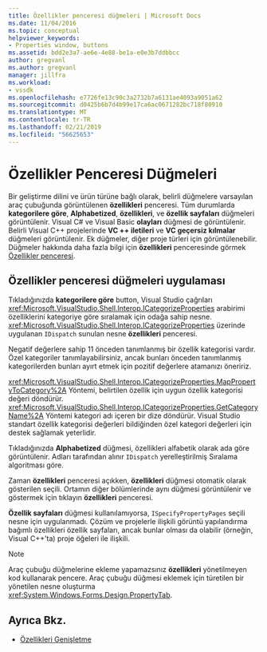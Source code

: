 ```yaml
---
title: Özellikler penceresi düğmeleri | Microsoft Docs
ms.date: 11/04/2016
ms.topic: conceptual
helpviewer_keywords:
- Properties window, buttons
ms.assetid: bdd2e3a7-ae6e-4e88-be1a-e0e3b7ddbbcc
author: gregvanl
ms.author: gregvanl
manager: jillfra
ms.workload:
- vssdk
ms.openlocfilehash: e7726fe13c90c3a2732b7a6131ae4093a9051a62
ms.sourcegitcommit: d0425b6b7d4b99e17ca6ac0671282bc718f80910
ms.translationtype: MT
ms.contentlocale: tr-TR
ms.lasthandoff: 02/21/2019
ms.locfileid: "56625653"
---
```

# <a name="properties-window-buttons"></a>Özellikler Penceresi Düğmeleri
Bir geliştirme dilini ve ürün türüne bağlı olarak, belirli düğmelere varsayılan araç çubuğunda görüntülenen **özellikleri** penceresi. Tüm durumlarda **kategorilere göre**, **Alphabetized**, **özellikleri**, ve **özellik sayfaları** düğmeleri görüntülenir. Visual C# ve Visual Basic **olayları** düğmesi de görüntülenir. Belirli Visual C++ projelerinde **VC ++ iletileri** ve **VC geçersiz kılmalar** düğmeleri görüntülenir. Ek düğmeler, diğer proje türleri için görüntülenebilir. Düğmeler hakkında daha fazla bilgi için **özellikleri** penceresinde görmek [Özellikler penceresi](../../ide/reference/properties-window.md).

## <a name="implementation-of-properties-window-buttons"></a>Özellikler penceresi düğmeleri uygulaması
 Tıkladığınızda **kategorilere göre** button, Visual Studio çağrıları <xref:Microsoft.VisualStudio.Shell.Interop.ICategorizeProperties> arabirimi özelliklerini kategoriye göre sıralamak için odağa sahip nesne. <xref:Microsoft.VisualStudio.Shell.Interop.ICategorizeProperties> üzerinde uygulanan `IDispatch` sunulan nesne **özellikleri** penceresi.

 Negatif değerlere sahip 11 önceden tanımlanmış bir özellik kategorisi vardır. Özel kategoriler tanımlayabilirsiniz, ancak bunları önceden tanımlanmış kategorilerden bunları ayırt etmek için pozitif değerlere atamanızı öneririz.

 <xref:Microsoft.VisualStudio.Shell.Interop.ICategorizeProperties.MapPropertyToCategory%2A> Yöntemi, belirtilen özellik için uygun özellik kategorisi değeri döndürür. <xref:Microsoft.VisualStudio.Shell.Interop.ICategorizeProperties.GetCategoryName%2A> Yöntemi kategori adı içeren bir dize döndürür. Visual Studio standart özellik kategorisi değerleri bildiğinden özel kategori değerleri için destek sağlamak yeterlidir.

 Tıkladığınızda **Alphabetized** düğmesi, özellikleri alfabetik olarak ada göre görüntülenir. Adları tarafından alınır `IDispatch` yerelleştirilmiş Sıralama algoritması göre.

 Zaman **özellikleri** penceresi açıkken, **özellikleri** düğmesi otomatik olarak gösterilen seçili. Ortamın diğer bölümlerinde aynı düğmesi görüntülenir ve göstermek için tıklayın **özellikleri** penceresi.

 **Özellik sayfaları** düğmesi kullanılamıyorsa, `ISpecifyPropertyPages` seçili nesne için uygulanmadı. Çözüm ve projelerle ilişkili görüntü yapılandırma bağımlı özellikleri özellik sayfaları, ancak bunlar olması da olabilir (örneğin, Visual C++'ta) proje öğeleri ile ilişkili.

> [!NOTE]
>  Araç çubuğu düğmelerine ekleme yapamazsınız **özellikleri** yönetilmeyen kod kullanarak pencere. Araç çubuğu düğmesi eklemek için türetilen bir yönetilen nesne oluşturma <xref:System.Windows.Forms.Design.PropertyTab>.

## <a name="see-also"></a>Ayrıca Bkz.
- [Özellikleri Genişletme](../../extensibility/internals/extending-properties.md)
